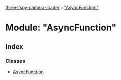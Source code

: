 [three-fspy-camera-loader](../README.md) › ["AsyncFunction"](_asyncfunction_.md)

# Module: "AsyncFunction"

## Index

### Classes

* [AsyncFunction](../classes/_asyncfunction_.asyncfunction.md)
